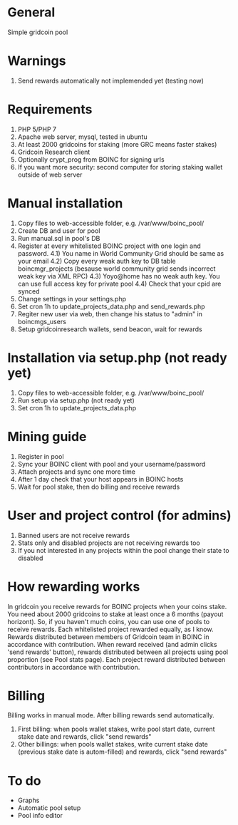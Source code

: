 # General
Simple gridcoin pool

# Warnings
1) Send rewards automatically not implemended yet (testing now)

# Requirements
1) PHP 5/PHP 7
2) Apache web server, mysql, tested in ubuntu
3) At least 2000 gridcoins for staking (more GRC means faster stakes)
4) Gridcoin Research client
5) Optionally crypt_prog from BOINC for signing urls
6) If you want more security: second computer for storing staking wallet outside of web server

# Manual installation
1) Copy files to web-accessible folder, e.g. /var/www/boinc_pool/
2) Create DB and user for pool
3) Run manual.sql in pool's DB
4) Register at every whitelisted BOINC project with one login and password.
4.1) You name in World Community Grid should be same as your email
4.2) Copy every weak auth key to DB table boincmgr_projects (besause world community grid sends incorrect weak key via XML RPC)
4.3) Yoyo@home has no weak auth key. You can use full access key for private pool 4.4) Check that your cpid are synced
5) Change settings in your settings.php
6) Set cron 1h to update_projects_data.php and send_rewards.php
7) Regiter new user via web, then change his status to "admin" in boincmgs_users
8) Setup gridcoinresearch wallets, send beacon, wait for rewards

# Installation via setup.php (not ready yet)
1) Copy files to web-accessible folder, e.g. /var/www/boinc_pool/
2) Run setup via setup.php (not ready yet)
3) Set cron 1h to update_projects_data.php

# Mining guide
1) Register in pool
2) Sync your BOINC client with pool and your username/password
3) Attach projects and sync one more time
4) After 1 day check that your host appears in BOINC hosts
5) Wait for pool stake, then do billing and receive rewards

# User and project control (for admins)
1) Banned users are not receive rewards
2) Stats only and disabled projects are not receiving rewards too
3) If you not interested in any projects within the pool change their state to disabled

# How rewarding works
In gridcoin you receive rewards for BOINC projects when your coins stake. You need about 2000 gridcoins to stake at least once a 6 months (payout horizont). So, if you haven't much coins, you can use one of pools to receive rewards. Each whitelisted project rewarded equally, as I know. Rewards distributed between members of Gridcoin team in BOINC in accordance with contribution. When reward received (and admin clicks 'send rewards' button), rewards distributed between all projects using pool proportion (see Pool stats page). Each project reward distributed between contributors in accordance with contribution.

# Billing
Billing works in manual mode. After billing rewards send automatically.
1) First billing: when pools wallet stakes, write pool start date, current stake date and rewards, click "send rewards"
2) Other billings: when pools wallet stakes, write current stake date (previous stake date is autom-filled) and rewards, click "send rewards"

# To do
* Graphs
* Automatic pool setup
* Pool info editor
